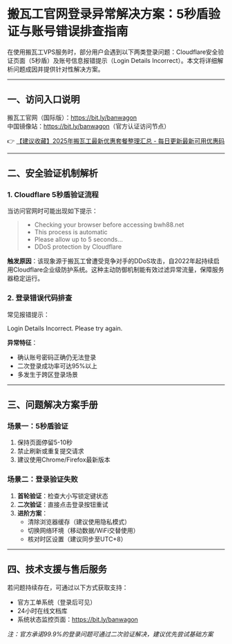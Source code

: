 # 搬瓦工官网登录异常解决方案：5秒盾验证与账号错误排查指南

在使用搬瓦工VPS服务时，部分用户会遇到以下两类登录问题：Cloudflare安全验证页面（5秒盾）及账号信息报错提示（Login Details Incorrect）。本文将详细解析问题成因并提供针对性解决方案。

---

## 一、访问入口说明
搬瓦工官网（国际版）：<https://bit.ly/banwagon>  
中国镜像站：<https://bit.ly/banwagon>（官方认证访问节点）

👉 [【建议收藏】2025年搬瓦工最新优惠套餐整理汇总 - 每日更新最新可用优惠码](https://bit.ly/banwagon)

---

## 二、安全验证机制解析
### 1. Cloudflare 5秒盾验证流程
当访问官网时可能出现如下提示：
> - Checking your browser before accessing bwh88.net  
> - This process is automatic  
> - Please allow up to 5 seconds...  
> - DDoS protection by Cloudflare

**触发原因**：该现象源于搬瓦工曾遭受竞争对手的DDoS攻击，自2022年起持续启用Cloudflare企业级防护系统。这种主动防御机制能有效过滤异常流量，保障服务器稳定运行。

### 2. 登录错误代码排查
常见报错提示：

Login Details Incorrect. Please try again.

**异常特征**：  
- 确认账号密码正确仍无法登录  
- 二次登录成功率可达95%以上  
- 多发生于跨区登录场景

---

## 三、问题解决方案手册
### 场景一：5秒盾验证
1. 保持页面停留5-10秒  
2. 禁止刷新或重复提交请求  
3. 建议使用Chrome/Firefox最新版本

### 场景二：登录验证失败
1. **首轮验证**：检查大小写锁定键状态  
2. **二次验证**：直接点击登录按钮重试  
3. **进阶方案**：  
   - 清除浏览器缓存（建议使用隐私模式）  
   - 切换网络环境（移动数据/WiFi交替使用）  
   - 核对时区设置（建议同步至UTC+8）

---

## 四、技术支援与售后服务
若问题持续存在，可通过以下方式获取支持：
- 官方工单系统（登录后可见）
- 24小时在线文档库
- 系统状态监控页面：<https://bit.ly/banwagon>

*注：官方承诺99.9%的登录问题可通过二次验证解决，建议优先尝试基础方案*